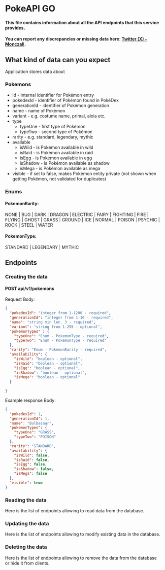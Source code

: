 # PokeAPI GO

#### This file contains information about all the API endpoints that this service provides. 

#### You can report any discrepancies or missing data here: [Twitter (X) - Monczall](https://twitter.com/Monczall).

## What kind of data can you expect

Application stores data about

### Pokemons

- id - internal identifier for Pokémon entry
- pokedexId - identifier of Pokémon found in PokéDex
- generationId - identifier of Pokémon generation
- name - name of Pokémon
- variant - e.g. costume name, primal, alola etc.
- type
  - typeOne - first type of Pokémon
  - typeTwo - second type of Pokémon
- rarity - e.g. standard, legendary, mythic
- available
  - isWild - is Pokémon available in wild
  - isRaid - is Pokémon available in raid
  - isEgg - is Pokémon available in egg
  - isShadow - is Pokémon available as shadow
  - isMega - is Pokémon available as mega
- visible - if set to false, makes Pokémon entity private (not shown when getting Pokémon, not validated for duplicates)

### Enums

#### PokemonRarity:
  NONE | BUG | DARK | DRAGON | ELECTRIC | FAIRY | FIGHTING | FIRE | FLYING | GHOST | GRASS | GROUND | ICE | NORMAL | 
  POISON | PSYCHIC | ROCK | STEEL | WATER

#### PokemonType:
  STANDARD | LEGENDARY | MYTHIC


## Endpoints

### Creating the data

#### POST api/v1/pokemons

Request Body: 
```json
{
  "pokedexId": "integer from 1-1200 - required",
  "generationId": "integer from 1-10 - required",
  "name": "string min len. 3 - required",
  "variant": "string from 1-255 - optional",
  "pokemonTypes" : {
    "typeOne": "Enum - PokemonType - required",
    "typeTwo": "Enum - PokemonType - required"
  },
  "rarity": "Enum - PokemonRarity - required",
  "availability": {
    "isWild": "boolean - optional",
    "isRaid": "boolean - optional",
    "isEgg": "boolean - optional",
    "isShadow": "boolean - optional",
    "isMega": "boolean - optional"
  }
  
}
```

Example response Body:
```json
{
  "pokedexId": 1,
  "generationId": 1,
  "name": "Bulbasaur",
  "pokemonTypes": {
    "typeOne": "GRASS",
    "typeTwo": "POISON"
  },
  "rarity": "STANDARD",
  "availability": {
    "isWild": false,
    "isRaid": false,
    "isEgg": false,
    "isShadow": false,
    "isMega": false
  },
  "visible": true
}
```


### Reading the data

Here is the list of endpoints allowing to read data from the database.



### Updating the data

Here is the list of endpoints allowing to modify existing data in the database.



### Deleting the data

Here is the list of endpoints allowing to remove the data from the database or hide it from clients.


